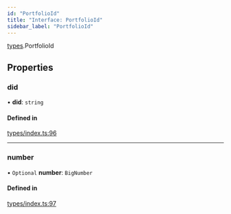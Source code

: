 ```yaml
---
id: "PortfolioId"
title: "Interface: PortfolioId"
sidebar_label: "PortfolioId"
---
```


[types](../../../modules/Types/Types.md).PortfolioId

## Properties

### did

• **did**: `string`

#### Defined in

[types/index.ts:96](https://github.com/F-OBrien/polymesh-sdk/blob/012f1745/src/types/index.ts#L96)

___

### number

• `Optional` **number**: `BigNumber`

#### Defined in

[types/index.ts:97](https://github.com/F-OBrien/polymesh-sdk/blob/012f1745/src/types/index.ts#L97)
